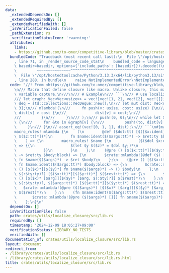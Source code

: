 ```yaml
---
data:
  _extendedDependsOn: []
  _extendedRequiredBy: []
  _extendedVerifiedWith: []
  _isVerificationFailed: false
  _pathExtension: rs
  _verificationStatusIcon: ':warning:'
  attributes:
    links:
    - https://github.com/to-omer/competitive-library/blob/master/crates/competitive/src/tools/mlambda.rs
  bundledCode: "Traceback (most recent call last):\n  File \"/opt/hostedtoolcache/Python/3.13.3/x64/lib/python3.13/site-packages/onlinejudge_verify/documentation/build.py\"\
    , line 71, in _render_source_code_stat\n    bundled_code = language.bundle(stat.path,\
    \ basedir=basedir, options={'include_paths': [basedir]}).decode()\n          \
    \         ~~~~~~~~~~~~~~~^^^^^^^^^^^^^^^^^^^^^^^^^^^^^^^^^^^^^^^^^^^^^^^^^^^^^^^^^^^^^^^^^^\n\
    \  File \"/opt/hostedtoolcache/Python/3.13.3/x64/lib/python3.13/site-packages/onlinejudge_verify/languages/rust.py\"\
    , line 288, in bundle\n    raise NotImplementedError\nNotImplementedError\n"
  code: "//! From <https://github.com/to-omer/competitive-library/blob/master/crates/competitive/src/tools/mlambda.rs>\n\
    \n/// Macro that define closure like macro. Unlike closure, this macro localizes\
    \ variable capture.\n///\n/// # Example\n/// ```\n/// # use localize_closure::mlambda;\n\
    /// let graph: Vec<Vec<usize>> = vec![vec![1, 2], vec![2], vec![]];\n/// let mut\
    \ deq = std::collections::VecDeque::new();\n/// let mut dist: Vec<usize> = vec![!0;\
    \ 3];\n/// mlambda!(\n///     fn push(v: usize, cost: usize) {\n///         if\
    \ dist[v] > cost {\n///             dist[v] = cost;\n///             deq.push_back(v);\n\
    ///         }\n///     }\n/// );\n/// push!(0, 0);\n/// while let Some(v) = deq.pop_front()\
    \ {\n///     for &to in &graph[v] {\n///         push!(to, dist[v] + 1);\n///\
    \     }\n/// }\n/// assert_eq!(vec![0, 1, 1], dist);\n/// ```\n#[macro_export]\n\
    macro_rules! mlambda {\n    (\n        @def ($dol:tt) [$([$x:ident])*][$([$y:ident,\
    \ $($z:tt)*])*]\n        fn $name:ident($($args:tt)*) -> $ret:ty $body:block\n\
    \    ) => {\n        macro_rules! $name {\n            ($($dol $x:expr),* $dol(,)?)\
    \ => {{\n                $(let $y $($z)* = $dol $y;)*\n                $body\n\
    \            }}\n        }\n    };\n    (@pre () [$($x:tt)*][$($y:tt)*] fn $name:ident($($args:tt)*)\
    \ -> $ret:ty $body:block) => {\n        $crate::mlambda!(@def ($) [$($x)*][$($y)*]\
    \ fn $name($($args)*) -> $ret $body)\n    };\n    (@pre () [$($x:tt)*][$($y:tt)*]\
    \ fn $name:ident($($args:tt)*) $body:block) => {\n        $crate::mlambda!(@pre\
    \ () [$($x)*][$($y)*] fn $name($($args)*) -> () $body)\n    };\n    (@pre ($arg:ident\
    \ $(:$ty:ty)?) [$($x:tt)*][$($y:tt)*] $($rest:tt)*) => {\n        $crate::mlambda!(@pre\
    \ () [$($x)* [$arg]][$($y)* [$arg, $(:$ty)?]] $($rest)*)\n    };\n    (@pre ($arg:ident\
    \ $(:$ty:ty)?, $($args:tt)*) [$($x:tt)*][$($y:tt)*] $($rest:tt)*) => {\n     \
    \   $crate::mlambda!(@pre ($($args)*) [$($x)* [$arg]][$($y)* [$arg, $(:$ty)?]]\
    \ $($rest)*)\n    };\n    (fn $name:ident($($args:tt)*) $($rest:tt)*) => {\n \
    \       $crate::mlambda!(@pre ($($args)*) [][] fn $name($($args)*) $($rest)*)\n\
    \    };\n}\n"
  dependsOn: []
  isVerificationFile: false
  path: crates/utils/localize_closure/src/lib.rs
  requiredBy: []
  timestamp: '2024-12-09 18:05:27+09:00'
  verificationStatus: LIBRARY_NO_TESTS
  verifiedWith: []
documentation_of: crates/utils/localize_closure/src/lib.rs
layout: document
redirect_from:
- /library/crates/utils/localize_closure/src/lib.rs
- /library/crates/utils/localize_closure/src/lib.rs.html
title: crates/utils/localize_closure/src/lib.rs
---
```

